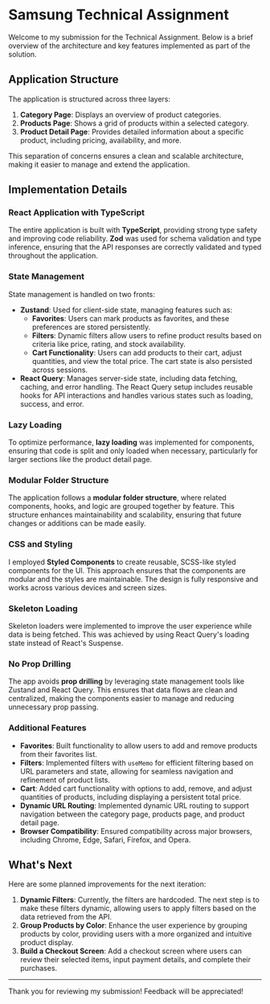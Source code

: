 # Samsung Technical Assignment

Welcome to my submission for the Technical Assignment. Below is a brief overview of the architecture and key features implemented as part of the solution.

## Application Structure

The application is structured across three layers:

1. **Category Page**: Displays an overview of product categories.
2. **Products Page**: Shows a grid of products within a selected category.
3. **Product Detail Page**: Provides detailed information about a specific product, including pricing, availability, and more.

This separation of concerns ensures a clean and scalable architecture, making it easier to manage and extend the application.

## Implementation Details

### **React Application with TypeScript**

The entire application is built with **TypeScript**, providing strong type safety and improving code reliability. **Zod** was used for schema validation and type inference, ensuring that the API responses are correctly validated and typed throughout the application.

### **State Management**

State management is handled on two fronts:

- **Zustand**: Used for client-side state, managing features such as:
  - **Favorites**: Users can mark products as favorites, and these preferences are stored persistently.
  - **Filters**: Dynamic filters allow users to refine product results based on criteria like price, rating, and stock availability.
  - **Cart Functionality**: Users can add products to their cart, adjust quantities, and view the total price. The cart state is also persisted across sessions.
- **React Query**: Manages server-side state, including data fetching, caching, and error handling. The React Query setup includes reusable hooks for API interactions and handles various states such as loading, success, and error.

### **Lazy Loading**

To optimize performance, **lazy loading** was implemented for components, ensuring that code is split and only loaded when necessary, particularly for larger sections like the product detail page.

### **Modular Folder Structure**

The application follows a **modular folder structure**, where related components, hooks, and logic are grouped together by feature. This structure enhances maintainability and scalability, ensuring that future changes or additions can be made easily.

### **CSS and Styling**

I employed **Styled Components** to create reusable, SCSS-like styled components for the UI. This approach ensures that the components are modular and the styles are maintainable. The design is fully responsive and works across various devices and screen sizes.

### **Skeleton Loading**

Skeleton loaders were implemented to improve the user experience while data is being fetched. This was achieved by using React Query's loading state instead of React's Suspense.

### **No Prop Drilling**

The app avoids **prop drilling** by leveraging state management tools like Zustand and React Query. This ensures that data flows are clean and centralized, making the components easier to manage and reducing unnecessary prop passing.

### **Additional Features**

- **Favorites**: Built functionality to allow users to add and remove products from their favorites list.
- **Filters**: Implemented filters with `useMemo` for efficient filtering based on URL parameters and state, allowing for seamless navigation and refinement of product lists.
- **Cart**: Added cart functionality with options to add, remove, and adjust quantities of products, including displaying a persistent total price.
- **Dynamic URL Routing**: Implemented dynamic URL routing to support navigation between the category page, products page, and product detail page.
- **Browser Compatibility**: Ensured compatibility across major browsers, including Chrome, Edge, Safari, Firefox, and Opera.

## What's Next

Here are some planned improvements for the next iteration:

1. **Dynamic Filters**: Currently, the filters are hardcoded. The next step is to make these filters dynamic, allowing users to apply filters based on the data retrieved from the API.
2. **Group Products by Color**: Enhance the user experience by grouping products by color, providing users with a more organized and intuitive product display.
3. **Build a Checkout Screen**: Add a checkout screen where users can review their selected items, input payment details, and complete their purchases.

---

Thank you for reviewing my submission! Feedback will be appreciated!
